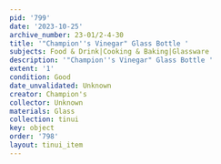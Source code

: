 ```yaml
---
pid: '799'
date: '2023-10-25'
archive_number: 23-01/2-4-30
title: '"Champion''s Vinegar" Glass Bottle '
subjects: Food & Drink|Cooking & Baking|Glassware
description: '"Champion''s Vinegar" Glass Bottle '
extent: '1'
condition: Good
date_unvalidated: Unknown
creator: Champion's
collector: Unknown
materials: Glass
collection: tinui
key: object
order: '798'
layout: tinui_item
---
```

